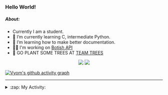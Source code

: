 ### Hello World!

##### About:
- Currently I am a student.
- 🌱 I’m currently learning C, intermediate Python.
- 🌱 I’m learning how to make better documentation.
- 👨‍💻 I'm working on [Botish API](https://github.com/Vyvy-vi/api)
- 🌱 GO PLANT SOME TREES AT [TEAM TREES](https://teamtrees.org/)

<p align="center">
  <a href="https://twitter.com/Vyvy_viM"><img target="_blank" src="https://img.shields.io/badge/twitter%20@Vyvy_viM-0D95E8?style=for-the-badge&logo=twitter&logoColor=white"/></a> 
  <a href="https://vyvy-vi.github.io/portfolio"><img target="_blank" src="https://img.shields.io/badge/-I_love_open_source-green?style=for-the-badge&logo=github&logoColor=black"/></a> 
</p>

[![Vyom's github activity graph](https://activity-graph.herokuapp.com/graph?username=Vyvy-vi)](https://github.com/ashutosh00710/github-readme-activity-graph)

---
<details>
  <summary>:zap: My Activity:</summary>
  
<!--START_SECTION:waka-->
![Code Time](http://img.shields.io/badge/Code%20Time-707%20hrs%2024%20mins-blue)

**I'm a Night 🦉** 

```text
🌞 Morning    54 commits     ██░░░░░░░░░░░░░░░░░░░░░░░   7.61% 
🌆 Daytime    173 commits    ██████░░░░░░░░░░░░░░░░░░░   24.37% 
🌃 Evening    242 commits    ████████░░░░░░░░░░░░░░░░░   34.08% 
🌙 Night      241 commits    ████████░░░░░░░░░░░░░░░░░   33.94%

```
📅 **I'm Most Productive on Sunday** 

```text
Monday       72 commits     ██░░░░░░░░░░░░░░░░░░░░░░░   10.14% 
Tuesday      116 commits    ████░░░░░░░░░░░░░░░░░░░░░   16.34% 
Wednesday    113 commits    ████░░░░░░░░░░░░░░░░░░░░░   15.92% 
Thursday     96 commits     ███░░░░░░░░░░░░░░░░░░░░░░   13.52% 
Friday       79 commits     ██░░░░░░░░░░░░░░░░░░░░░░░   11.13% 
Saturday     83 commits     ███░░░░░░░░░░░░░░░░░░░░░░   11.69% 
Sunday       151 commits    █████░░░░░░░░░░░░░░░░░░░░   21.27%

```


📊 **This Week I Spent My Time On** 

```text
🔥 Editors: 
VS Code                  11 hrs 36 mins      ████████████████████████░   96.35% 
Vim                      26 mins             █░░░░░░░░░░░░░░░░░░░░░░░░   3.65%

🐱‍💻 Projects: 
praise_backend_js        6 hrs 11 mins       ████████████░░░░░░░░░░░░░   51.41% 
onboarding-bot           3 hrs 15 mins       ██████░░░░░░░░░░░░░░░░░░░   27.11% 
Unknown Project          1 hr 42 mins        ███░░░░░░░░░░░░░░░░░░░░░░   14.25% 
discord-bot-army         43 mins             █░░░░░░░░░░░░░░░░░░░░░░░░   5.97% 
TEC-welcome-bot          5 mins              ░░░░░░░░░░░░░░░░░░░░░░░░░   0.82%

```


 Last Updated on 04/04/2022 16:04:57 UTC
<!--END_SECTION:waka-->
</details>

